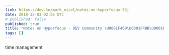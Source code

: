 ```yaml
---
link: https://dev.to/mark_nicol/notes-on-hyperfocus-73j
date: 2018-12-03 02:56 UTC
# published: false
published: true
title: "Notes on Hyperfocus - DEV Community \U0001F469‍\U0001F4BB\U0001F468‍\U0001F4BB"
tags: []
---
```


time management
